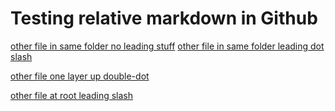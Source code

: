 # Testing relative markdown in Github


[other file in same folder no leading stuff](other_file_same_folder.md)
[other file in same folder leading dot slash](./other_file_same_folder.md)

[other file one layer up double-dot](./other_file_in_parent_folder.md)

[other file at root leading slash](/other_file_at_root.md)
